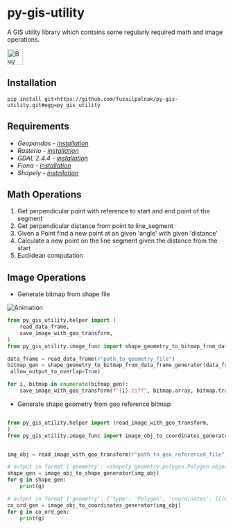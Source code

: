 # py-gis-utility

A GIS utility library which contains some regularly required math and image operations.

<a href='https://ko-fi.com/fuzailpalnak' target='_blank'><img height='36' style='border:0px;height:36px;' src='https://az743702.vo.msecnd.net/cdn/kofi1.png?v=0' border='0' alt='Buy Me a Coffee at ko-fi.com' /></a>

## Installation
    
    pip install git+https://github.com/fuzailpalnak/py-gis-utility.git#egg=py_gis_utility
    
    
## Requirements

- *_Geopandas - [installation](https://anaconda.org/conda-forge/geopandas)_*
- *_Rasterio - [installation](https://anaconda.org/conda-forge/rasterio)_*
- *_GDAL 2.4.4 - [installation](https://anaconda.org/conda-forge/gdal)_*
- *_Fiona -  [installation](https://anaconda.org/conda-forge/fiona)_*
- *_Shapely -  [installation](https://anaconda.org/conda-forge/shapely)_*

 ## Math Operations
 
1. Get perpendicular point with reference to start and end point of the segment 
2. Get perpendicular distance from point to line_segment
3. Given a Point find a new point at an given 'angle' with given 'distance'
4. Calculate a new point on the line segment given the distance from the start
5. Euclidean computation

## Image Operations

- Generate bitmap from shape file

![Animation](https://user-images.githubusercontent.com/24665570/132937989-0a77de62-2c55-4369-a155-35326b21c82d.gif)

```python
from py_gis_utility.helper import (
    read_data_frame,
    save_image_with_geo_transform,
)
from py_gis_utility.image_func import shape_geometry_to_bitmap_from_data_frame_generator

data_frame = read_data_frame(r"path_to_geometry_file")
bitmap_gen = shape_geometry_to_bitmap_from_data_frame_generator(data_frame, (50, 50), (1, 1),
 allow_output_to_overlap=True)

for i, bitmap in enumerate(bitmap_gen):
    save_image_with_geo_transform(f"{i}.tiff", bitmap.array, bitmap.transform)
```

- Generate shape geometry from geo reference bitmap

```python

from py_gis_utility.helper import (read_image_with_geo_transform,
)
from py_gis_utility.image_func import image_obj_to_coordinates_generator, image_obj_to_shape_generator


img_obj = read_image_with_geo_transform(r"path_to_geo_referenced_file")

# output in format {'geometry': <shapely.geometry.polygon.Polygon object at 0x0000022009E5EC08>, 'properties': {'id': 255.0, 'crs': CRS.from_epsg(4326)}}
shape_gen = image_obj_to_shape_generator(img_obj)
for g in shape_gen:
    print(g)

# output in format {'geometry': {'type': 'Polygon', 'coordinates': [[(621000.0, 3349500.0), .... ,(621000.0, 3349489.5)]]}, 'properties': {'id': 255.0, 'crs': CRS.from_epsg(4326)}}
co_ord_gen = image_obj_to_coordinates_generator(img_obj)
for g in co_ord_gen:
    print(g)
```



        